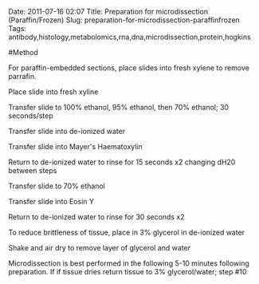 Date: 2011-07-16 02:07
Title: Preparation for microdissection (Paraffin/Frozen)
Slug: preparation-for-microdissection-paraffinfrozen
Tags: antibody,histology,metabolomics,rna,dna,microdissection,protein,hogkins





#Method

For paraffin-embedded sections, place slides into fresh xylene to remove parrafin. 



Place slide into fresh xyline



Transfer slide to 100% ethanol, 95% ethanol, then 70% ethanol; 30 seconds/step



Transfer slide into de-ionized water



Transfer slide into Mayer&#39;s Haematoxylin



Return to de-ionized water to rinse for 15 seconds x2 changing dH20 between steps



Transfer slide to 70% ethanol



Transfer slide into Eosin Y



Return to de-ionized water to rinse for 30 seconds x2



To reduce brittleness of tissue, place in 3% glycerol in de-ionized water



Shake and air dry to remove layer of glycerol and water



Microdissection is best performed in the following 5-10 minutes following preparation. If if tissue dries return tissue to 3% glycerol/water; step #10




